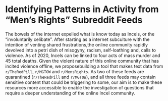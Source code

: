 # Identifying Patterns in Activity from “Men’s Rights” Subreddit Feeds

The bowels of the internet expelled what is know today as Incels, or the “involuntarily celibate”. After starting as a internet subculture with the intention of venting shared frustrations,the online community rapidly devolved into a petri dish of misogyny, racism, self-loathing and, calls to violence. As of 2020, Incels can be linked to four acts of mass murder and 45 total deaths. Given the violent nature of this online community that has incited violence offline, we proposebuilding a tool that makes text data from `r/TheRedPill`, `r/MGTOW` and `r/MensRights`. As two of these feeds are quarantined (`r/TheRedPill` and `r/MGTOW`), and all three feeds may contain sensitive content that could be triggering to some, our aim is to make these resources more accessible to enable the investigation of questions that require a deeper understanding of the online Incel community. 
